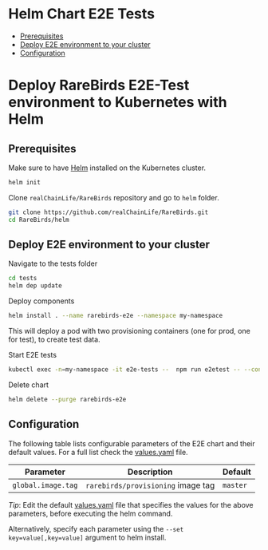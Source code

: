 # Helm Chart E2E Tests <!-- omit in TOC -->

- [Prerequisites](#prerequisites)
- [Deploy E2E environment to your cluster](#deploy-e2e-environment-to-your-cluster)
- [Configuration](#configuration)

# Deploy RareBirds E2E-Test environment to Kubernetes with Helm <!-- omit in TOC -->

## Prerequisites

Make sure to have [Helm](https://github.com/helm/helm/blob/master/docs/install.md) installed on the Kubernetes cluster.

```bash
helm init
```

Clone `realChainLife/RareBirds` repository and go to `helm` folder.

```bash
git clone https://github.com/realChainLife/RareBirds.git
cd RareBirds/helm
```

## Deploy E2E environment to your cluster

Navigate to the tests folder

```bash
cd tests
helm dep update
```

Deploy components

```bash
helm install . --name rarebirds-e2e --namespace my-namespace
```

This will deploy a pod with two provisioning containers (one for prod, one for test), to create test data.

Start E2E tests

```bash
kubectl exec -n=my-namespace -it e2e-tests --  npm run e2etest -- --config baseUrl=http://frontend/
```

Delete chart

```bash
helm delete --purge rarebirds-e2e
```

## Configuration

The following table lists configurable parameters of the E2E chart and their default values. For a full list check the [values.yaml](values.yaml) file.

| Parameter          | Description                        | Default  |
| ------------------ | ---------------------------------- | -------- |
| `global.image.tag` | `rarebirds/provisioning` image tag | `master` |

_Tip_: Edit the default [values.yaml](values.yaml) file that specifies the values for the above parameters, before executing the helm command.

Alternatively, specify each parameter using the `--set key=value[,key=value]` argument to helm install.
